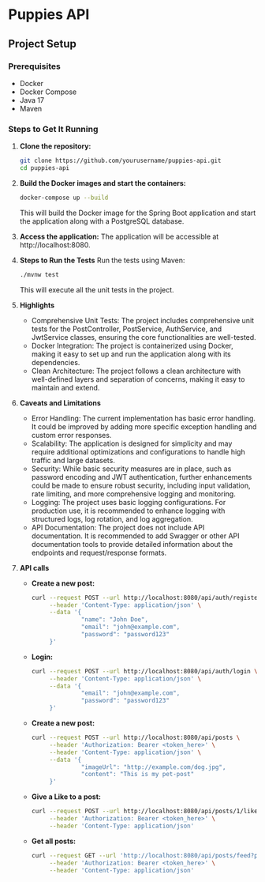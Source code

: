 # Puppies API

## Project Setup

### Prerequisites

- Docker
- Docker Compose
- Java 17
- Maven

### Steps to Get It Running

1. **Clone the repository:**

   ```sh
   git clone https://github.com/yourusername/puppies-api.git
   cd puppies-api 
    ```
   
2. **Build the Docker images and start the containers:**  
   ```sh  
   docker-compose up --build
    ```
   This will build the Docker image for the Spring Boot application and start the application along with a PostgreSQL database.

3. **Access the application:**
   The application will be accessible at http://localhost:8080.

4. **Steps to Run the Tests**
   Run the tests using Maven:
   ```sh  
   ./mvnw test
    ```
   This will execute all the unit tests in the project.

5. **Highlights**
   - Comprehensive Unit Tests: The project includes comprehensive unit tests for the PostController, PostService, AuthService, and JwtService classes, ensuring the core functionalities are well-tested.
   - Docker Integration: The project is containerized using Docker, making it easy to set up and run the application along with its dependencies.
   - Clean Architecture: The project follows a clean architecture with well-defined layers and separation of concerns, making it easy to maintain and extend.
   
6. **Caveats and Limitations**
   - Error Handling: The current implementation has basic error handling. It could be improved by adding more specific exception handling and custom error responses.
   - Scalability: The application is designed for simplicity and may require additional optimizations and configurations to handle high traffic and large datasets.
   - Security: While basic security measures are in place, such as password encoding and JWT authentication, further enhancements could be made to ensure robust security, including input validation, rate limiting, and more comprehensive logging and monitoring.
   - Logging: The project uses basic logging configurations. For production use, it is recommended to enhance logging with structured logs, log rotation, and log aggregation.
   - API Documentation: The project does not include API documentation. It is recommended to add Swagger or other API documentation tools to provide detailed information about the endpoints and request/response formats.

7. **API calls**
   - **Create a new post:**
     ```sh
     curl --request POST --url http://localhost:8080/api/auth/register \
          --header 'Content-Type: application/json' \
          --data '{
                   "name": "John Doe",
                   "email": "john@example.com",
                   "password": "password123"
          }'     
   
   - **Login:**  
     ```sh
     curl --request POST --url http://localhost:8080/api/auth/login \
          --header 'Content-Type: application/json' \
          --data '{
                   "email": "john@example.com",
                   "password": "password123"
          }'
   
   - **Create a new post:**
     ```sh
     curl --request POST --url http://localhost:8080/api/posts \
          --header 'Authorization: Bearer <token_here>' \
          --header 'Content-Type: application/json' \
          --data '{
                   "imageUrl": "http://example.com/dog.jpg",
                   "content": "This is my pet-post"
          }'
   
   - **Give a Like to a post:**
     ```sh
     curl --request POST --url http://localhost:8080/api/posts/1/like \
          --header 'Authorization: Bearer <token_here>' \
          --header 'Content-Type: application/json'
   
   - **Get all posts:**
     ```sh
     curl --request GET --url 'http://localhost:8080/api/posts/feed?page=0' \
          --header 'Authorization: Bearer <token_here>' \
          --header 'Content-Type: application/json'